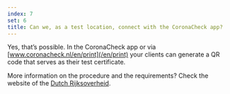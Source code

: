 ```yaml
---
index: 7
set: 6
title: Can we, as a test location, connect with the CoronaCheck app? 
---
```

Yes, that’s possible. In the CoronaCheck app or via [www.coronacheck.nl/en/print](/en/print) your clients can generate a QR code that serves as their test certificate.

More information on the procedure and the requirements? Check the website of the [Dutch Rijksoverheid](https://www.rijksoverheid.nl/aansluiten-CoronaCheck).
